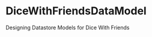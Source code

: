DiceWithFriendsDataModel
========================

Designing Datastore Models for Dice With Friends
